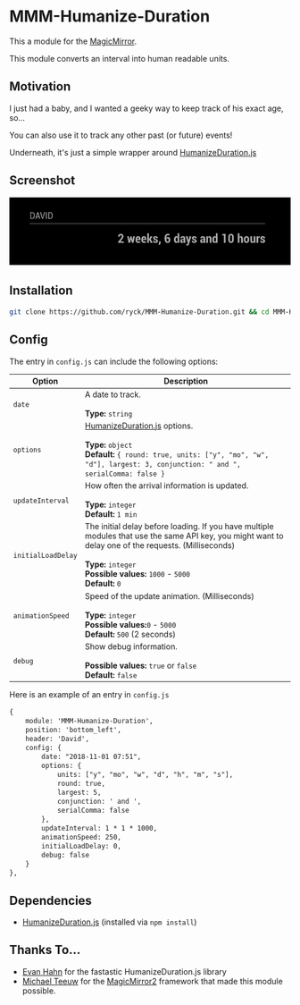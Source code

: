 # MMM-Humanize-Duration

This a module for the [MagicMirror](https://github.com/MichMich/MagicMirror).

This module converts an interval into human readable units.

## Motivation
I just had a baby, and I wanted a geeky way to keep track of his exact age, so...

You can also use it to track any other past (or future) events!

Underneath, it's just a simple wrapper around [HumanizeDuration.js](https://github.com/EvanHahn/HumanizeDuration.js)

## Screenshot

![](screenshots/screenshot.png)

## Installation
```bash
git clone https://github.com/ryck/MMM-Humanize-Duration.git && cd MMM-Humanize-Duration && npm install && cd ..
```
## Config
The entry in `config.js` can include the following options:

|Option|Description|
|---|---|
|`date`|A date to track.<br><br>**Type:** `string`|
|`options`|[HumanizeDuration.js](https://github.com/EvanHahn/HumanizeDuration.js#options) options.<br><br>**Type:** `object`<br>**Default:** `{ round: true, units: ["y", "mo", "w", "d"], largest: 3, conjunction: " and ", serialComma: false }`
|`updateInterval `|How often the arrival information is updated.<br><br>**Type:** `integer`<br>**Default:** `1 min`|
| `initialLoadDelay`           | The initial delay before loading. If you have multiple modules that use the same API key, you might want to delay one of the requests. (Milliseconds) <br><br>**Type:** `integer`<br>**Possible values:** `1000` - `5000` <br> **Default:**  `0`|
| `animationSpeed`             | Speed of the update animation. (Milliseconds) <br><br>**Type:** `integer`<br>**Possible values:**`0` - `5000` <br> **Default:** `500` (2 seconds)|
| `debug`             | Show debug information. <br><br>  **Possible values:** `true` or `false`  <br> **Default:** `false`|


Here is an example of an entry in `config.js`

```
{
	module: 'MMM-Humanize-Duration',
	position: 'bottom_left',
	header: 'David',
	config: {
		date: "2018-11-01 07:51",
		options: {
			units: ["y", "mo", "w", "d", "h", "m", "s"],
			round: true,
			largest: 5,
			conjunction: ' and ',
			serialComma: false
		},
		updateInterval: 1 * 1 * 1000,		
		animationSpeed: 250,
		initialLoadDelay: 0,
		debug: false			
	}
},
```

## Dependencies
- [HumanizeDuration.js](https://github.com/EvanHahn/HumanizeDuration.js) (installed via `npm install`)


## Thanks To...
- [Evan Hahn](https://github.com/EvanHahn/) for the fastastic HumanizeDuration.js library
- [Michael Teeuw](https://github.com/MichMich) for the [MagicMirror2](https://github.com/MichMich/MagicMirror/) framework that made this module possible.

